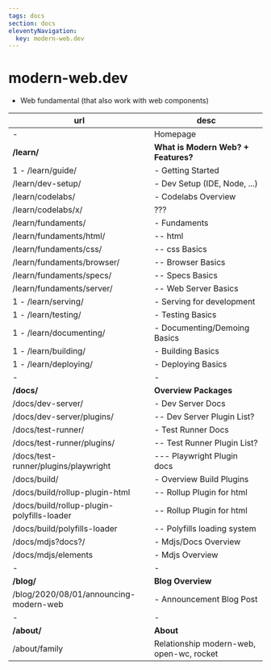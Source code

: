 ```yaml
---
tags: docs
section: docs
eleventyNavigation:
  key: modern-web.dev
---
```


# modern-web.dev

- Web fundamental (that also work with web components)

| url                                        | desc                                     |
| ------------------------------------------ | ---------------------------------------- |
| -                                          | Homepage                                 |
| **/learn/**                                | **What is Modern Web? + Features?**      |
| 1 - /learn/guide/                          | - Getting Started                        |
| /learn/dev-setup/                          | - Dev Setup (IDE, Node, ...)             |
| /learn/codelabs/                           | - Codelabs Overview                      |
| /learn/codelabs/x/                         | ???                                      |
| /learn/fundaments/                         | - Fundaments                             |
| /learn/fundaments/html/                    | -- html                                  |
| /learn/fundaments/css/                     | -- css Basics                            |
| /learn/fundaments/browser/                 | -- Browser Basics                        |
| /learn/fundaments/specs/                   | -- Specs Basics                          |
| /learn/fundaments/server/                  | -- Web Server Basics                     |
| 1 - /learn/serving/                        | - Serving for development                |
| 1 - /learn/testing/                        | - Testing Basics                         |
| 1 - /learn/documenting/                    | - Documenting/Demoing Basics             |
| 1 - /learn/building/                       | - Building Basics                        |
| 1 - /learn/deploying/                      | - Deploying Basics                       |
| -                                          | -                                        |
| **/docs/**                                 | **Overview Packages**                    |
| /docs/dev-server/                          | - Dev Server Docs                        |
| /docs/dev-server/plugins/                  | -- Dev Server Plugin List?               |
| /docs/test-runner/                         | - Test Runner Docs                       |
| /docs/test-runner/plugins/                 | -- Test Runner Plugin List?              |
| /docs/test-runner/plugins/playwright       | --- Playwright Plugin docs               |
| /docs/build/                               | - Overview Build Plugins                 |
| /docs/build/rollup-plugin-html             | -- Rollup Plugin for html                |
| /docs/build/rollup-plugin-polyfills-loader | -- Rollup Plugin for html                |
| /docs/build/polyfills-loader               | -- Polyfills loading system              |
| /docs/mdjs?docs?/                          | - Mdjs/Docs Overview                     |
| /docs/mdjs/elements                        | - Mdjs Overview                          |
| -                                          | -                                        |
| **/blog/**                                 | **Blog Overview**                        |
| /blog/2020/08/01/announcing-modern-web     | - Announcement Blog Post                 |
| -                                          | -                                        |
| **/about/**                                | **About**                                |
| /about/family                              | Relationship modern-web, open-wc, rocket |
